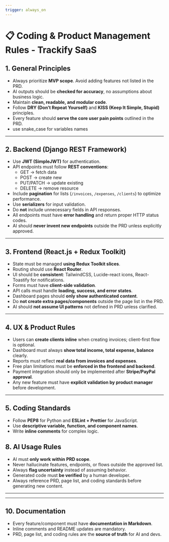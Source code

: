 ```yaml
---
trigger: always_on
---
```


# 📋 Coding & Product Management Rules - Trackify SaaS

## 1. General Principles
- Always prioritize **MVP scope**. Avoid adding features not listed in the PRD.
- AI outputs should be **checked for accuracy**, no assumptions about business logic.
- Maintain **clean, readable, and modular code**.
- Follow **DRY (Don’t Repeat Yourself)** and **KISS (Keep It Simple, Stupid)** principles.
- Every feature should **serve the core user pain points** outlined in the PRD.
- use snake_case for variables names

---

## 2. Backend (Django REST Framework)
- Use **JWT (SimpleJWT)** for authentication.
- API endpoints must follow **REST conventions**:
  - GET → fetch data
  - POST → create new
  - PUT/PATCH → update existing
  - DELETE → remove resource
- Include **pagination** for lists (`/invoices`, `/expenses`, `/clients`) to optimize performance.
- Use **serializers** for input validation.
- Do **not** include unnecessary fields in API responses.
- All endpoints must have **error handling** and return proper HTTP status codes.
- AI should **never invent new endpoints** outside the PRD unless explicitly approved.

---

## 3. Frontend (React.js + Redux Toolkit)
- State must be managed **using Redux Toolkit slices**.
- Routing should use **React Router**.
- UI should be **consistent**: TailwindCSS, Lucide-react icons, React-Toastify for notifications.
- Forms must have **client-side validation**.
- API calls must handle **loading, success, and error states**.
- Dashboard pages should **only show authenticated content**.
- Do **not create extra pages/components** outside the page list in the PRD.
- AI should **not assume UI patterns** not defined in PRD unless clarified.

---

## 4. UX & Product Rules
- Users can **create clients inline** when creating invoices; client-first flow is optional.
- Dashboard must always **show total income, total expense, balance** clearly.
- Reports must reflect **real data from invoices and expenses**.
- Free plan limitations must be **enforced in the frontend and backend**.
- Payment integration should only be implemented after **Stripe/PayPal approval**.
- Any new feature must have **explicit validation by product manager** before development.

---

## 5. Coding Standards
- Follow **PEP8** for Python and **ESLint + Prettier** for JavaScript.
- Use **descriptive variable, function, and component names**.
- Write **inline comments** for complex logic.




## 8. AI Usage Rules
- AI must **only work within PRD scope**.
- Never hallucinate features, endpoints, or flows outside the approved list.
- Always **flag uncertainty** instead of assuming behavior.
- Generated code must **be verified** by a human developer.
- Always reference PRD, page list, and coding standards before generating new content.

---
---

## 10. Documentation
- Every feature/component must have **documentation in Markdown**.
- Inline comments and README updates are mandatory.
- PRD, page list, and coding rules are the **source of truth** for AI and devs.